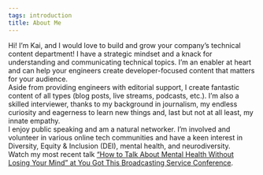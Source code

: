 ```yaml
---
tags: introduction
title: About Me
---
```


Hi! I’m Kai, and I would love to build and grow your company’s technical content department! I have a strategic mindset and a knack for understanding and communicating technical topics. I’m an enabler at heart and can help your engineers create developer-focused content that matters for your audience. 
<br> Aside from providing engineers with editorial support, I create fantastic content of all types (blog posts, live streams, podcasts, etc.). I’m also a skilled interviewer, thanks to my background in journalism, my endless curiosity and eagerness to learn new things and, last but not at all least, my innate empathy.
<br>I enjoy public speaking and am a natural networker. I’m involved and volunteer in various online tech communities and have a keen interest in Diversity, Equity & Inclusion (DEI), mental health, and neurodiversity.
<br>Watch my most recent talk [“How to Talk About Mental Health Without Losing Your Mind” at You Got This Broadcasting Service Conference](https://yougotthis.io/library/talk-about-mental-health-combat-stigma).